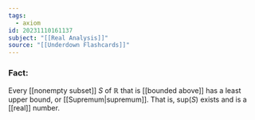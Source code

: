 ```yaml
---
tags:
  - axiom
id: 20231110161137
subject: "[[Real Analysis]]"
source: "[[Underdown Flashcards]]"
---
```

### Fact:
Every [[nonempty subset]] $S$ of $\mathbb{R}$ that is [[bounded above]] has a least upper bound, or [[Supremum|supremum]]. That is, sup($S$) exists and is a [[real]] number.